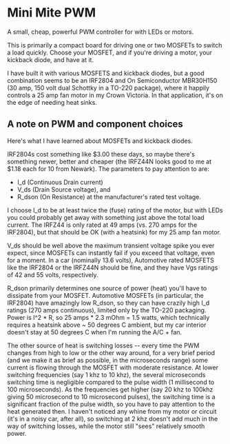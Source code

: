 Mini Mite PWM
=============

A small, cheap, powerful PWM controller for with LEDs or motors.

This is primarily a compact board for driving one or two MOSFETs to
switch a load quickly.  Choose your MOSFET, and if you're driving a
motor, your kickback diode, and have at it.

I have built it with various MOSFETS and kickback diodes, but a good
combination seems to be an IRF2804 and On Semiconductor MBR30H150 (30
amp, 150 volt dual Schottky in a TO-220 package), where it happily
controls a 25 amp fan motor in my Crown Victoria.  In that
application, it's on the edge of needing heat sinks.



A note on PWM and component choices
-----------------------------------
Here's what I have learned about MOSFETs and kickback diodes.

IRF2804s cost something like $3.00 these days, so maybe there's
something newer, better and cheaper (the IRFZ44N looks good to me at
$1.18 each for 10 from Newark).  The parameters to pay attention to
are:
* I_d (Continuous Drain current)
* V_ds (Drain Source voltage), and
* R_dson (On Resistance) at the manufacturer's rated test voltage.

I choose I_d to be at least twice the (fuse) rating of the motor, but
with LEDs you could probably get away with something just above the
total load current.  The IRFZ44 is only rated at 49 amps (vs. 270 amps
for the IRF2804), but that should be OK (with a heatsink) for my 25
amp fan motor.

V_ds should be well above the maximum transient voltage spike you ever
expect, since MOSFETs can instantly fail if you exceed that voltage,
even for a moment.  In a car (nominally 13.6 volts), Automotive rated
MOSFETS like the IRF2804 or the IRFZ44N should be fine, and they have
Vgs ratings of 42 and 55 volts, respectively.

R_dson primarily determines one source of power (heat) you'll have to
dissipate from your MOSFET.  Automotive MOSFETs (in particular, the
IRF2804) have amazingly low R_dson, so they can have crazily high I_d
ratings (270 amps continuous), limited only by the TO-220 packaging.
Power is I^2 * R, so 25 amps * 2.3 mOhm = 1.5 watts, which technically
requires a heatsink above ~ 50 degrees C ambient, but my car interior
doesn't stay at 50 degrees C when I'm running the A/C + fan.

The other source of heat is switching losses -- every time the PWM
changes from high to low or the other way around, for a very brief
period (and we make it as brief as possible, in the microseconds
range) some current is flowing through the MOSFET with moderate
resistance.  At lower switching frequencies (say 1 khz to 10 khz), the
several microseconds switching time is negligible compared to the
pulse width (1 millisecond to 100 microseconds).  As the frequencies
get higher (say 20 khz to 100khz giving 50 microsecond to 10
microsecond pulses), the switching time is a significant fraction of
the pulse width, so you have to pay attention to the heat generated
then.  I haven't noticed any whine from my motor or circuit (it's in a
noisy car, after all), so switching at 2 khz doesn't add much in the
way of switching losses, while the motor still "sees" relatively
smooth power.
